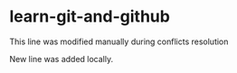 # learn-git-and-github

This line was modified manually during conflicts resolution

New line was added locally.
